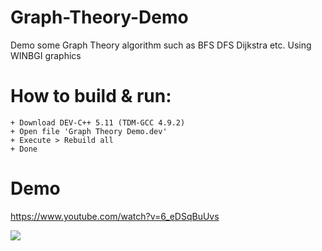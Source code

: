 # Graph-Theory-Demo
Demo some Graph Theory algorithm such as BFS DFS Dijkstra etc. Using WINBGI graphics

# How to build & run:
    + Download DEV-C++ 5.11 (TDM-GCC 4.9.2)
    + Open file 'Graph Theory Demo.dev'
    + Execute > Rebuild all
    + Done

# Demo
https://www.youtube.com/watch?v=6_eDSqBuUvs

[![](https://img.youtube.com/vi/6_eDSqBuUvs/0.jpg)](https://www.youtube.com/watch?v=6_eDSqBuUvs)
